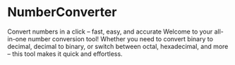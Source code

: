 # NumberConverter
Convert numbers in a click – fast, easy, and accurate Welcome to your all-in-one number conversion tool! Whether you need to convert binary to decimal, decimal to binary, or switch between octal, hexadecimal, and more – this tool makes it quick and effortless.
